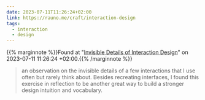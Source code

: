 ```yaml
---
date: 2023-07-11T11:26:24+02:00
link: https://rauno.me/craft/interaction-design
tags:
  - interaction
  - design
---
```

{{% marginnote %}}Found at "[Invisible Details of Interaction Design](https://web.archive.org/web/20230711112624/https://rauno.me/craft/interaction-design)" on 2023-07-11 11:26:24 +02:00.{{% /marginnote %}}

> an observation on the invisible details of a few interactions that I use often but rarely think about. Besides recreating interfaces, I found this exercise in reflection to be another great way to build a stronger design intuition and vocabulary.